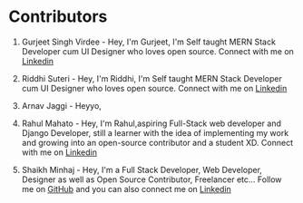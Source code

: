 # Contributors

1) Gurjeet Singh Virdee - Hey, I'm Gurjeet, I'm Self taught MERN Stack Developer cum UI Designer who loves open source. Connect with me on [Linkedin](https://www.linkedin.com/in/gurjeet-singh-virdee-25a476199/)

2) Riddhi Suteri - Hey, I'm Riddhi, I'm Self taught MERN Stack Developer cum UI Designer who loves open source. Connect with me on [Linkedin](https://www.linkedin.com/in/riddhi-suteri)

3) Arnav Jaggi - Heyyo,

4) Rahul Mahato - Hey, I'm Rahul,aspiring Full-Stack web developer and Django Developer, still a learner with the idea of implementing my work and growing into an open-source contributor and a student XD. Connect with me on [Linkedin](https://www.linkedin.com/in/iamrahulmahato)

5) Shaikh Minhaj - Hey, I'm a Full Stack Developer, Web Developer, Designer as well as Open Source Contributor, Freelancer etc... Follow me on [GitHub](https://www.github.com/minhaj-313) and you can also connect me on [Linkedin](https://www.linkedin.com/in/shaikh-minhaj-softwareengineer/)
